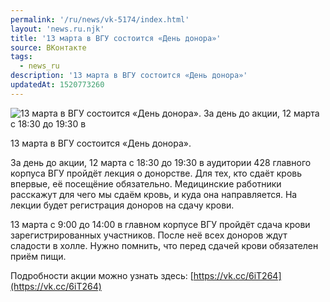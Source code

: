 ```yaml
---
permalink: '/ru/news/vk-5174/index.html'
layout: 'news.ru.njk'
title: '13 марта в ВГУ состоится «День донора»'
source: ВКонтакте
tags:
  - news_ru
description: '13 марта в ВГУ состоится «День донора»'
updatedAt: 1520773260
---
```

![13 марта в ВГУ состоится «День донора». За день до акции, 12 марта с 18:30 до 19:30 в](https://sun9-59.userapi.com/impf/c841625/v841625261/79384/miHDu4kWfjg.jpg?size=1200x766&quality=96&proxy=1&sign=d74d0ebe110d56fc36ba40574ccc2326&c_uniq_tag=F6lIcH203lQdyZPwa5Y1j2MLbNpDRSwQgj-2xDmoLGU&type=album)

13 марта в ВГУ состоится «День донора».

За день до акции, 12 марта с 18:30 до 19:30 в аудитории 428 главного корпуса ВГУ пройдёт лекция о донорстве. Для тех, кто сдаёт кровь впервые, её посещёние обязательно. Медицинские работники расскажут для чего мы сдаём кровь, и куда она направляется. На лекции будет регистрация доноров на сдачу крови.

13 марта с 9:00 до 14:00 в главном корпусе ВГУ пройдёт сдача крови зарегистрированных участников. После неё всех доноров ждут сладости в холле. Нужно помнить, что перед сдачей крови обязателен приём пищи.

Подробности акции можно узнать здесь: [https://vk.cc/6iT264](https://vk.cc/6iT264)
